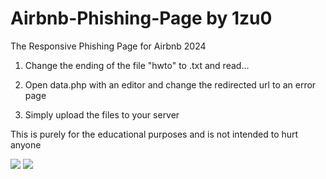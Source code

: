 # Airbnb-Phishing-Page by 1zu0
The Responsive Phishing Page for Airbnb 2024

1. Change the ending of the file "hwto" to .txt and read...

2. Open data.php with an editor and change the redirected url to an error page

3. Simply upload the files to your server

This is purely for the educational purposes and is not intended to hurt anyone

<img src="https://i.imgur.com/GA2UvKj.png">

<img src="https://i.imgur.com/MRiHasH.png">
